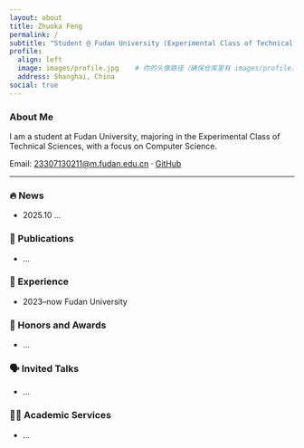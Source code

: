 ```yaml
---
layout: about
title: Zhuoka Feng
permalink: /
subtitle: "Student @ Fudan University (Experimental Class of Technical Sciences, CS focus)"
profile:
  align: left
  image: images/profile.jpg    # 你的头像路径（确保仓库里有 images/profile.jpg）
  address: Shanghai, China
social: true
---
```


### About Me
I am a student at Fudan University, majoring in the Experimental Class of Technical Sciences, with a focus on Computer Science.

Email: 23307130211@m.fudan.edu.cn · [GitHub](https://github.com/ArkaZhuo)

---

### 🔥 News
- 2025.10 …

### 📝 Publications
- …

### 💼 Experience
- 2023–now Fudan University

### 🏅 Honors and Awards
- …

### 🗣 Invited Talks
- …

### 🧑‍⚖️ Academic Services
- …
